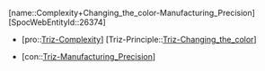 ﻿---
type: TrizContradiction
aliases:
- Complexity+Changing_the_color-Manufacturing_Precision
license: CC BY-SA 4.0
copyright: https://github.com/SpocWeb
IsDeleted: false
IsReadOnly: false
Confidential: public
tags: 
- Triz/Contradiction
---
[name::Complexity+Changing_the_color-Manufacturing_Precision]
[SpocWebEntityId::26374]
+ [pro::[Triz-Complexity](tech/Triz/Parameter/Triz-Complexity.md)]
[Triz-Principle::[Triz-Changing_the_color](tech/Triz/Principle/Triz-Changing_the_color.md)]
- [con::[Triz-Manufacturing_Precision](tech/Triz/Parameter/Triz-Manufacturing_Precision.md)]


